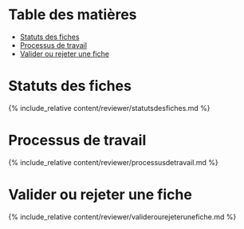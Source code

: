 # Table des matières

- [Statuts des fiches](#statuts-des-fiches)
- [Processus de travail](#processus-de-travail)
- [Valider ou rejeter une fiche](#valider-ou-rejeter-une-fiche)

# Statuts des fiches

{% include_relative content/reviewer/statutsdesfiches.md %}

# Processus de travail

{% include_relative content/reviewer/processusdetravail.md %}

# Valider ou rejeter une fiche

{% include_relative content/reviewer/validerourejeterunefiche.md %}


